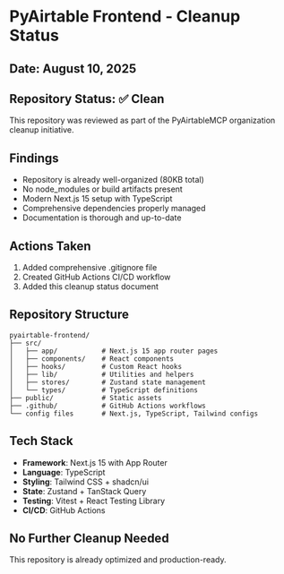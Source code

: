 # PyAirtable Frontend - Cleanup Status

## Date: August 10, 2025

## Repository Status: ✅ Clean

This repository was reviewed as part of the PyAirtableMCP organization cleanup initiative.

## Findings
- Repository is already well-organized (80KB total)
- No node_modules or build artifacts present
- Modern Next.js 15 setup with TypeScript
- Comprehensive dependencies properly managed
- Documentation is thorough and up-to-date

## Actions Taken
1. Added comprehensive .gitignore file
2. Created GitHub Actions CI/CD workflow
3. Added this cleanup status document

## Repository Structure
```
pyairtable-frontend/
├── src/
│   ├── app/           # Next.js 15 app router pages
│   ├── components/    # React components
│   ├── hooks/         # Custom React hooks
│   ├── lib/           # Utilities and helpers
│   ├── stores/        # Zustand state management
│   └── types/         # TypeScript definitions
├── public/            # Static assets
├── .github/           # GitHub Actions workflows
└── config files       # Next.js, TypeScript, Tailwind configs
```

## Tech Stack
- **Framework**: Next.js 15 with App Router
- **Language**: TypeScript
- **Styling**: Tailwind CSS + shadcn/ui
- **State**: Zustand + TanStack Query
- **Testing**: Vitest + React Testing Library
- **CI/CD**: GitHub Actions

## No Further Cleanup Needed
This repository is already optimized and production-ready.